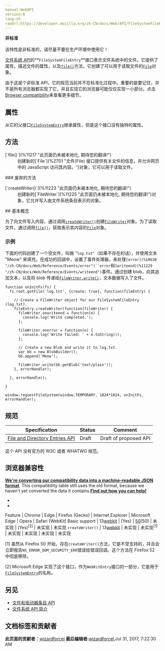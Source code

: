 ```yaml
---
manual:WebAPI
version:0
lang:zh
rawUrl:https://developer.mozilla.org/zh-CN/docs/Web/API/FileSystemFileEntry
---
```






**非标准**<br></br>该特性是非标准的，请尽量不要在生产环境中使用它！





[文件系统 API](%7197 "en/DOM/File_API/File_System_API")的**`FileSystemFileEntry`**接口表示文件系统中的文件。它提供了属性，描述文件的属性，以及[`file()`](%11217 "此页面仍未被本地化, 期待您的翻译!")方法，它创建了可以用于读取文件的[`File`](%2701 "文件(File) 接口提供有关文件的信息，并允许网页中的 JavaScript 访问其内容。")对象。



由于这是个非标准 API，它的规范当前并不在标准化过程中。重要的是要记住，并不是所有浏览器都实现了它，并且实现它的浏览器可能仅仅实现一小部分。点击[Browser compatibility](%11219 "")来查看更多细节。



## 属性<a name="属性"></a>


从它的父接口[`FileSystemEntry`](%2712 "此页面仍未被本地化, 期待您的翻译!")继承属性，但是这个接口没有独特的属性。


## 方法<a name="方法"></a>
<dl><dt>[`file()`](%11217 "此页面仍未被本地化, 期待您的翻译!")</dt><dd>创建新的[`File`](%2701 "文件(File) 接口提供有关文件的信息，并允许网页中的 JavaScript 访问其内容。")对象，它可以用于读取文件。</dd></dl>
### 废弃的方法<a name="basic_concepts"></a>
<dl><dt>[`createWriter()`](%11223 "此页面仍未被本地化, 期待您的翻译!")<i></i></dt><dd>创建新的[`FileWriter`](%11225 "此页面仍未被本地化, 期待您的翻译!")对象，它允许写入由文件系统条目表示的对象。</dd></dl>
## 基本概念<a name="basic_concepts"></a>


为了向文件写入内容，通过调用[`createWriter()`](%11223 "此页面仍未被本地化, 期待您的翻译!")创建[`FileWriter`](%11225 "此页面仍未被本地化, 期待您的翻译!")对象。为了读取文件，通过调用[`file()`](%11217 "此页面仍未被本地化, 期待您的翻译!")，获取表示其内容的[`File`](%2701 "文件(File) 接口提供有关文件的信息，并允许网页中的 JavaScript 访问其内容。")对象。


### 示例<a name="example"></a>


下面的代码创建了一个空文件，叫做 &quot;`log.txt"`（如果不存在的话），并使用文本 &quot;Meow&quot; 来填充。在成功的回调中，设置了事件处理器，来处理`[error](%10630 "/zh-CN/docs/Web/Reference/Events/error")``error`和`[writeend](%11229 "/zh-CN/docs/Web/Reference/Events/writeend")`事件。通过创建 blob，向其追加文本，以及将 blob 传递给[`FileWriter.write()`](%11230 "此页面仍未被本地化, 期待您的翻译!")，文本数据写入了文件。


```
function onInitFs(fs) {
  fs.root.getFile('log.txt', {create: true}, function(fileEntry) {

    // Create a FileWriter object for our FileSystemFileEntry (log.txt).
    fileEntry.createWriter(function(fileWriter) {
      fileWriter.onwriteend = function(e) {
        console.log('Write completed.');
      };

      fileWriter.onerror = function(e) {
        console.log('Write failed: ' + e.toString());
      };

      // Create a new Blob and write it to log.txt.
      var bb = new BlobBuilder();
      bb.append('Meow');
      
      fileWriter.write(bb.getBlob('text/plain'));
    }, errorHandler);

  }, errorHandler);

}

window.requestFileSystem(window.TEMPORARY, 1024*1024, onInitFs, errorHandler);
```

## 规范<a name="规范"></a>
Specification | Status | Comment 
 ---  |  ---  |  ---  | 
[File and Directory Entries API](%11146 "File and Directory Entries API") | Draft | Draft of proposed API 



这个 API 没有官方的 W3C 或者 WHATWG 规范。


## 浏览器兼容性<a name="Browser_compatibility"></a>


**[We&#39;re converting our compatibility data into a machine-readable JSON format](%3344 "")**. This compatibility table still uses the old format, because we haven&#39;t yet converted the data it contains.**[Find out how you can help!](%3392 "")**


* 
* 
Feature | Chrome | Edge | Firefox (Gecko) | Internet Explorer | Microsoft Edge | Opera | Safari (WebKit) 
Basic support | 13[webkit](%3568 "The name of this feature is prefixed with 'webkit' as this browser considers it experimental") | (Yes) | [50](%6835 "Released on 2016-11-08.")(50) | 未实现 | (Yes)<sup>[2]</sup> | 未实现 | 未实现 
`createWriter()` | 13[webkit](%3568 "The name of this feature is prefixed with 'webkit' as this browser considers it experimental") | 未实现 | 未实现<sup>[1]</sup> | 未实现 | 未实现 | 未实现 | 未实现 





[1] 虽然从 Firefox 50 开始，存在`createWriter()`方法，它是不受支持的，并且会立即报告`NS_ERROR_DOM_SECURITY_ERR`错误给错误回调。这个方法在 Firefox 52 中彻底移除。



[2] Microsoft Edge 实现了这个接口，作为`WebKitEntry`接口的一部分，它是用于[`FileSystemEntry`](%2712 "此页面仍未被本地化, 期待您的翻译!")的名称。


## 另见<a name="另见"></a>

* [文件和驱动器条目 API](%6832 "")
* [文件系统 API 简介](%11153 "")



## 文档标签和贡献者
**此页面的贡献者：**[wizardforcel](%10966 "")
**最后编辑者:**[wizardforcel](%10966 ""),<time>Jul 31, 2017, 7:22:30 AM</time>


